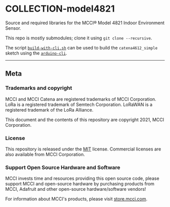 # COLLECTION-model4821

Source and required libraries for the MCCI&reg; Model 4821 Indoor Environment Sensor.

This repo is mostly submodules; clone it using `git clone --recursive`.

The script [`build-with-cli.sh`](build-with-cli.sh) can be used to build the `catena4612_simple` sketch using the [`arduino-cli`](https://github.com/arduino/arduino-cli).

---

## Meta

### Trademarks and copyright

MCCI and MCCI Catena are registered trademarks of MCCI Corporation. LoRa is a registered trademark of Semtech Corporation. LoRaWAN is a registered trademark of the LoRa Alliance.

This document and the contents of this repository are copyright 2021, MCCI Corporation.

### License

This repository is released under the [MIT](./LICENSE.md) license. Commercial licenses are also available from MCCI Corporation.

### Support Open Source Hardware and Software

MCCI invests time and resources providing this open source code, please support MCCI and open-source hardware by purchasing products from MCCI, Adafruit and other open-source hardware/software vendors!

For information about MCCI's products, please visit [store.mcci.com](https://store.mcci.com/).
